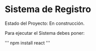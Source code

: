 <h1> Sistema de Registro </h1>

Estado del Proyecto: En construcción.

Para ejecutar el Sistema debes poner:

''' npm install react '''
